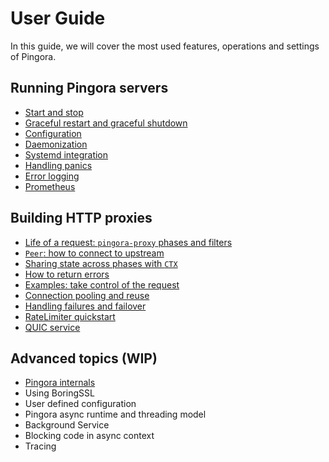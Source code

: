 # User Guide

In this guide, we will cover the most used features, operations and settings of Pingora.

## Running Pingora servers
* [Start and stop](start_stop.md)
* [Graceful restart and graceful shutdown](graceful.md)
* [Configuration](conf.md)
* [Daemonization](daemon.md)
* [Systemd integration](systemd.md)
* [Handling panics](panic.md)
* [Error logging](error_log.md)
* [Prometheus](prom.md)

## Building HTTP proxies
* [Life of a request: `pingora-proxy` phases and filters](phase.md)
* [`Peer`: how to connect to upstream](peer.md)
* [Sharing state across phases with `CTX`](ctx.md)
* [How to return errors](errors.md)
* [Examples: take control of the request](modify_filter.md)
* [Connection pooling and reuse](pooling.md)
* [Handling failures and failover](failover.md)
* [RateLimiter quickstart](rate_limiter.md)
* [QUIC service](quic.md)

## Advanced topics (WIP)
* [Pingora internals](internals.md)
* Using BoringSSL
* User defined configuration
* Pingora async runtime and threading model
* Background Service
* Blocking code in async context
* Tracing
